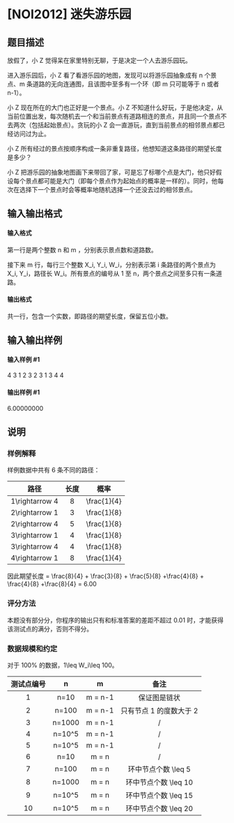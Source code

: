 
# [NOI2012] 迷失游乐园
## 题目描述
放假了，小 Z 觉得呆在家里特别无聊，于是决定一个人去游乐园玩。

进入游乐园后，小 Z 看了看游乐园的地图，发现可以将游乐园抽象成有 n 个景点、m 条道路的无向连通图，且该图中至多有一个环（即 m 只可能等于 n 或者 n-1）。

小 Z 现在所在的大门也正好是一个景点。小 Z 不知道什么好玩，于是他决定，从当前位置出发，每次随机去一个和当前景点有道路相连的景点，并且同一个景点不去两次（包括起始景点）。贪玩的小 Z 会一直游玩，直到当前景点的相邻景点都已经访问过为止。

小 Z 所有经过的景点按顺序构成一条非重复路径，他想知道这条路径的期望长度是多少？

小 Z 把游乐园的抽象地图画下来带回了家，可是忘了标哪个点是大门，他只好假设每个景点都可能是大门（即每个景点作为起始点的概率是一样的）。同时，他每次在选择下一个景点时会等概率地随机选择一个还没去过的相邻景点。

## 输入输出格式
#### 输入格式

第一行是两个整数 n 和 m ，分别表示景点数和道路数。

接下来 m 行，每行三个整数 X_i, Y_i, W_i，分别表示第 i 条路径的两个景点为 X_i, Y_i，路径长 W_i。所有景点的编号从 1 至 n，两个景点之间至多只有一条道路。

#### 输出格式

共一行，包含一个实数，即路径的期望长度，保留五位小数。

## 输入输出样例
#### 输入样例 #1
4 3
1 2 3
2 3 1
3 4 4
#### 输出样例 #1
6.00000000
## 说明
### 样例解释

样例数据中共有 6 条不同的路径：

|路径|长度|概率|
|:-:|:-:|:-:| 
|1\rightarrow 4|8|\frac{1}{4}| 
|2\rightarrow 1|3|\frac{1}{8}| 
|2\rightarrow 4|5|\frac{1}{8}|
|3\rightarrow 1|4|\frac{1}{8}|
|3\rightarrow 4|4|\frac{1}{8}|
|4\rightarrow 1|8|\frac{1}{4}|

因此期望长度 = \frac{8}{4} + \frac{3}{8} + \frac{5}{8} +\frac{4}{8} + \frac{4}{8} +\frac{8}{4} = 6.00

### 评分方法

本题没有部分分，你程序的输出只有和标准答案的差距不超过 0.01 时，才能获得该测试点的满分，否则不得分。


### 数据规模和约定

对于 100\% 的数据，1\leq W_i\leq 100。

|测试点编号|n|m|备注| 
|:-:|:-:|:-:|:-:|
|1| n=10| m = n-1| 保证图是链状 |
|2| n=100|  m = n-1|只有节点 1 的度数大于 2| 
|3| n=1000| m = n-1| / | 
|4| n=10^5| m = n-1| / | 
|5| n=10^5|  m = n-1| / | 
|6| n=10| m = n | / | 
|7| n=100| m = n| 环中节点个数 \leq 5| 
|8| n=1000|m = n| 环中节点个数 \leq 10| 
|9| n=10^5 | m = n| 环中节点个数 \leq 15| 
|10| n=10^5|m = n| 环中节点个数 \leq 20| 

